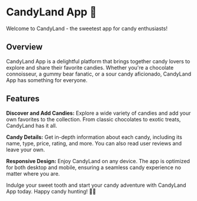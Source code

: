 # CandyLand App 🍫
Welcome to CandyLand - the sweetest app for candy enthusiasts!

## Overview
CandyLand App is a delightful platform that brings together candy lovers to explore and share their favorite candies. Whether you're a chocolate connoisseur, a gummy bear fanatic, or a sour candy aficionado, CandyLand App has something for everyone.

## Features
**Discover and Add Candies:** Explore a wide variety of candies and add your own favorites to the collection. From classic chocolates to exotic treats, CandyLand has it all.

**Candy Details:** Get in-depth information about each candy, including its name, type, price, rating, and more. You can also read user reviews and leave your own.

**Responsive Design:** Enjoy CandyLand on any device. The app is optimized for both desktop and mobile, ensuring a seamless candy experience no matter where you are.

Indulge your sweet tooth and start your candy adventure with CandyLand App today. Happy candy hunting! :candy::lollipop:
